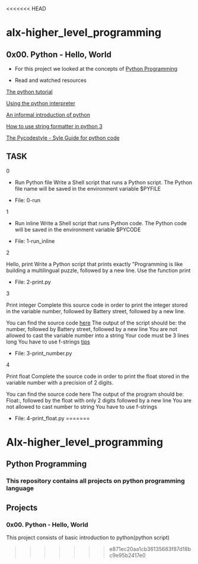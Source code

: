 <<<<<<< HEAD

# alx-higher_level_programming
## 0x00. Python - Hello, World


* For this project we looked  at the concepts of 
[Python Programming](https://intranet.alxswe.com/concepts/550)

* Read and watched resources

[The python tutorial](https://intranet.alxswe.com/rltoken/JsFCs_NBzMAR7-XPAZ9BoA)

[Using the python interpreter](https://intranet.alxswe.com/rltoken/RVpfAuagCo9SdfYeoHd6jg)

[An informal introduction of python](https://intranet.alxswe.com/rltoken/bVps0ZPWq7qVZ7vc-eJGTw)

[How to use string formatter in python 3](https://intranet.alxswe.com/rltoken/Ju0J8BxkuPX5yKZctyKfsQ)

[The Pycodestyle - Syle Guide for python code](https://intranet.alxswe.com/rltoken/tgYt-0zVy1T4sDlE9ohxnA)

## TASK

0

- Run Python file
Write a Shell script that runs a Python script.
The Python file name will be saved in the environment variable $PYFILE
* File: 0-run

1

- Run inline
Write a Shell script that runs Python code.
The Python code will be saved in the environment variable $PYCODE
* File: 1-run_inline

2

Hello, print
Write a Python script that prints exactly "Programming is like building a multilingual puzzle, followed by a new line.
Use the function print
* File: 2-print.py

3

Print integer
Complete this source code in order to print the integer stored in the variable number, followed by Battery street, followed by a new line.

You can find the source code [here](https://github.com/alx-tools/0x00.py/blob/master/3-print_number.py)
The output of the script should be:
the number, followed by Battery street,
followed by a new line
You are not allowed to cast the variable number into a string
Your code must be 3 lines long
You have to use f-strings [tips](https://intranet.alxswe.com/rltoken/Ju0J8BxkuPX5yKZctyKfsQ)
* File: 3-print_number.py

4

Print float
Complete the source code in order to print the float stored in the variable number with a precision of 2 digits.

You can find the source code here
The output of the program should be:
Float:, followed by the float with only 2 digits
followed by a new line
You are not allowed to cast number to string
You have to use f-strings
* File: 4-print_float.py
=======
# Alx-higher_level_programming
## Python Programming 
###  This repository contains all projects on python programming language
## Projects

###  0x00. Python - Hello, World

This project consists of basic introduction to python(python script)
>>>>>>> e871ec20aa1cb36135683f87d18bc9e95b2417e0
